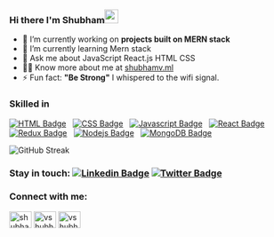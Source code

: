 ### Hi there I'm Shubham<img src="https://media.giphy.com/media/hvRJCLFzcasrR4ia7z/giphy.gif" width="25px">

- 🔭 I’m currently working on **projects built on MERN stack**
- 🌱 I’m currently learning Mern stack
- 💬 Ask me about JavaScript React.js HTML CSS 
- 👨‍💻 Know more about me at [shubhamv.ml](shubhamv.ml)
- ⚡ Fun fact: **"Be Strong"** I whispered to the wifi signal.
### Skilled in 
[![HTML Badge](https://img.shields.io/badge/HTML-orange?style=for-the-badge&labelColor=black&logo=html5&logoColor=orange)](#)  &nbsp; [![CSS Badge](https://img.shields.io/badge/CSS-blue?style=for-the-badge&labelColor=black&logo=css3&logoColor=blue)](#) &nbsp; [![Javascript Badge](https://img.shields.io/badge/-Javascript-F0DB4F?style=for-the-badge&labelColor=black&logo=javascript&logoColor=F0DB4F)](#)  &nbsp; [![React Badge](https://img.shields.io/badge/-React-61DBFB?style=for-the-badge&labelColor=black&logo=react&logoColor=61DBFB)](#) &nbsp; [![Redux Badge](https://img.shields.io/badge/-Redux-007acc?style=for-the-badge&labelColor=black&logo=redux&logoColor=007acc)](#) &nbsp; [![Nodejs Badge](https://img.shields.io/badge/-Nodejs-609857?style=for-the-badge&labelColor=black&logo=node.js&logoColor=609857)](#) &nbsp; [![MongoDB Badge](https://img.shields.io/badge/-MongoDB-409142?style=for-the-badge&labelColor=black&logo=mongodb&logoColor=409142)](#)


![GitHub Streak](https://github-readme-streak-stats.herokuapp.com/?user=vshubhams&theme=highcontrast&fire=f7a305&ring=b0d90b&currStreakLabel=b0d90b)

### Stay in touch: [![Linkedin Badge](https://img.shields.io/badge/-LinkedIn-0e76a8?style=flat-square&logo=Linkedin&logoColor=white)](https://www.linkedin.com/in/vshubhams) [![Twitter Badge](https://img.shields.io/badge/-Twitter-00acee?style=flat-square&logo=Twitter&logoColor=white)](https://twitter.com/shubhamv_)


<h3 align="left">Connect with me:</h3>
<p align="left">
<a href="https://twitter.com/shubhamv_" target="blank"><img align="center" src="https://raw.githubusercontent.com/rahuldkjain/github-profile-readme-generator/master/src/images/icons/Social/twitter.svg" alt="shubhamv_" height="30" width="40" /></a>
<a href="https://linkedin.com/in/vshubhams" target="blank"><img align="center" src="https://raw.githubusercontent.com/rahuldkjain/github-profile-readme-generator/master/src/images/icons/Social/linked-in-alt.svg" alt="vshubhams" height="30" width="40" /></a>
<a href="https://instagram.com/vshubham_" target="blank"><img align="center" src="https://raw.githubusercontent.com/rahuldkjain/github-profile-readme-generator/master/src/images/icons/Social/instagram.svg" alt="vshubham_" height="30" width="40" /></a>

